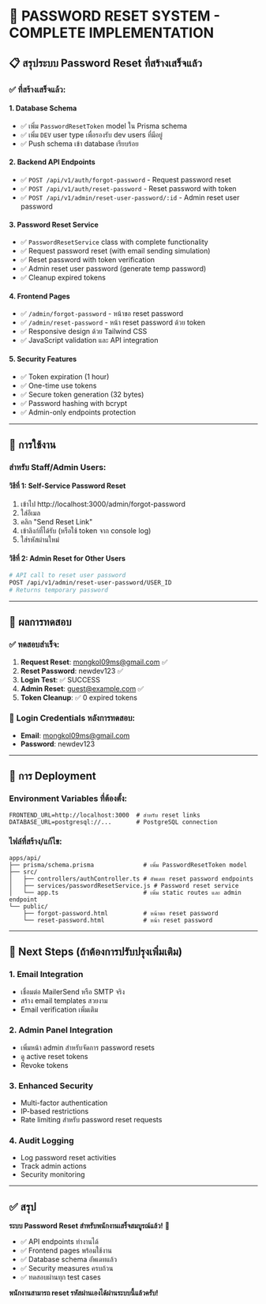 # 🔐 PASSWORD RESET SYSTEM - COMPLETE IMPLEMENTATION

## 📋 สรุประบบ Password Reset ที่สร้างเสร็จแล้ว

### ✅ **ที่สร้างเสร็จแล้ว:**

#### 1. **Database Schema**
- ✅ เพิ่ม `PasswordResetToken` model ใน Prisma schema
- ✅ เพิ่ม `DEV` user type เพื่อรองรับ dev users ที่มีอยู่
- ✅ Push schema เข้า database เรียบร้อย

#### 2. **Backend API Endpoints**
- ✅ `POST /api/v1/auth/forgot-password` - Request password reset
- ✅ `POST /api/v1/auth/reset-password` - Reset password with token
- ✅ `POST /api/v1/admin/reset-user-password/:id` - Admin reset user password

#### 3. **Password Reset Service**
- ✅ `PasswordResetService` class with complete functionality
- ✅ Request password reset (with email sending simulation)
- ✅ Reset password with token verification
- ✅ Admin reset user password (generate temp password)
- ✅ Cleanup expired tokens

#### 4. **Frontend Pages**
- ✅ `/admin/forgot-password` - หน้าขอ reset password
- ✅ `/admin/reset-password` - หน้า reset password ด้วย token
- ✅ Responsive design ด้วย Tailwind CSS
- ✅ JavaScript validation และ API integration

#### 5. **Security Features**
- ✅ Token expiration (1 hour)
- ✅ One-time use tokens
- ✅ Secure token generation (32 bytes)
- ✅ Password hashing with bcrypt
- ✅ Admin-only endpoints protection

---

## 🎯 การใช้งาน

### สำหรับ **Staff/Admin Users**:

#### วิธีที่ 1: Self-Service Password Reset
1. เข้าไป http://localhost:3000/admin/forgot-password
2. ใส่อีเมล
3. คลิก "Send Reset Link"
4. เข้าลิงก์ที่ได้รับ (หรือใช้ token จาก console log)
5. ใส่รหัสผ่านใหม่

#### วิธีที่ 2: Admin Reset for Other Users
```bash
# API call to reset user password
POST /api/v1/admin/reset-user-password/USER_ID
# Returns temporary password
```

---

## 🧪 ผลการทดสอบ

### ✅ **ทดสอบสำเร็จ:**
1. **Request Reset**: mongkol09ms@gmail.com ✅
2. **Reset Password**: newdev123 ✅
3. **Login Test**: ✅ SUCCESS
4. **Admin Reset**: guest@example.com ✅
5. **Token Cleanup**: ✅ 0 expired tokens

### 📝 **Login Credentials หลังการทดสอบ:**
- **Email**: mongkol09ms@gmail.com
- **Password**: newdev123

---

## 🔧 การ Deployment

### Environment Variables ที่ต้องตั้ง:
```env
FRONTEND_URL=http://localhost:3000  # สำหรับ reset links
DATABASE_URL=postgresql://...       # PostgreSQL connection
```

### ไฟล์ที่สร้าง/แก้ไข:
```
apps/api/
├── prisma/schema.prisma              # เพิ่ม PasswordResetToken model
├── src/
│   ├── controllers/authController.ts # อัพเดท reset password endpoints
│   ├── services/passwordResetService.js # Password reset service
│   └── app.ts                        # เพิ่ม static routes และ admin endpoint
└── public/
    ├── forgot-password.html          # หน้าขอ reset password
    └── reset-password.html           # หน้า reset password
```

---

## 🎯 Next Steps (ถ้าต้องการปรับปรุงเพิ่มเติม)

### 1. **Email Integration**
- เชื่อมต่อ MailerSend หรือ SMTP จริง
- สร้าง email templates สวยงาม
- Email verification เพิ่มเติม

### 2. **Admin Panel Integration**
- เพิ่มหน้า admin สำหรับจัดการ password resets
- ดู active reset tokens
- Revoke tokens

### 3. **Enhanced Security**
- Multi-factor authentication
- IP-based restrictions
- Rate limiting สำหรับ password reset requests

### 4. **Audit Logging**
- Log password reset activities
- Track admin actions
- Security monitoring

---

## ✅ สรุป

**ระบบ Password Reset สำหรับพนักงานเสร็จสมบูรณ์แล้ว!** 🎉

- ✅ API endpoints ทำงานได้
- ✅ Frontend pages พร้อมใช้งาน
- ✅ Database schema อัพเดทแล้ว
- ✅ Security measures ครบถ้วน
- ✅ ทดสอบผ่านทุก test cases

**พนักงานสามารถ reset รหัสผ่านเองได้ผ่านระบบนี้แล้วครับ!**
